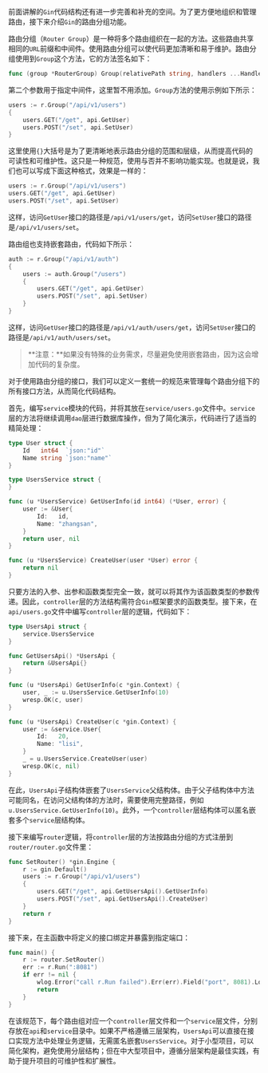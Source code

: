前面讲解的`Gin`代码结构还有进一步完善和补充的空间。为了更方便地组织和管理路由，接下来介绍`Gin`的路由分组功能。

路由分组（`Router Group`）是一种将多个路由组织在一起的方法。这些路由共享相同的`URL`前缀和中间件。使用路由分组可以使代码更加清晰和易于维护。路由分组使用到`Group`这个方法，它的方法签名如下：

```go
func (group *RouterGroup) Group(relativePath string, handlers ...HandlerFunc) *RouterGroup
```

第二个参数用于指定中间件，这里暂不用添加。`Group`方法的使用示例如下所示：

```go
users := r.Group("/api/v1/users")
{
	users.GET("/get", api.GetUser)
	users.POST("/set", api.SetUser)
}
```

这里使用`{}`大括号是为了更清晰地表示路由分组的范围和层级，从而提高代码的可读性和可维护性。这只是一种规范，使用与否并不影响功能实现。也就是说，我们也可以写成下面这种格式，效果是一样的：

```go
users := r.Group("/api/v1/users")
users.GET("/get", api.GetUser)
users.POST("/set", api.SetUser)
```

这样，访问`GetUser`接口的路径是`/api/v1/users/get`，访问`SetUser`接口的路径是`/api/v1/users/set`。

路由组也支持嵌套路由，代码如下所示：

```go
auth := r.Group("/api/v1/auth")
{
	users := auth.Group("/users")
	{
		users.GET("/get", api.GetUser)
		users.POST("/set", api.SetUser)
	}
}
```

这样，访问`GetUser`接口的路径是`/api/v1/auth/users/get`，访问`SetUser`接口的路径是`/api/v1/auth/users/set`。

> **注意：**如果没有特殊的业务需求，尽量避免使用嵌套路由，因为这会增加代码的复杂度。

对于使用路由分组的接口，我们可以定义一套统一的规范来管理每个路由分组下的所有接口方法，从而简化代码结构。

首先，编写`service`模块的代码，并将其放在`service/users.go`文件中。`service`层的方法将继续调用`dao`层进行数据库操作，但为了简化演示，代码进行了适当的精简处理：

```go
type User struct {
	Id   int64  `json:"id"`
	Name string `json:"name"`
}

type UsersService struct {
}

func (u *UsersService) GetUserInfo(id int64) (*User, error) {
	user := &User{
		Id:   id,
		Name: "zhangsan",
	}
	return user, nil
}

func (u *UsersService) CreateUser(user *User) error {
	return nil
}
```

只要方法的入参、出参和函数类型完全一致，就可以将其作为该函数类型的参数传递。因此，`controller`层的方法结构需符合`Gin`框架要求的函数类型。接下来，在`api/users.go`文件中编写`controller`层的逻辑，代码如下：

```go
type UsersApi struct {
	service.UsersService
}

func GetUsersApi() *UsersApi {
	return &UsersApi{}
}

func (u *UsersApi) GetUserInfo(c *gin.Context) {
	user, _ := u.UsersService.GetUserInfo(10)
	wresp.OK(c, user)
}

func (u *UsersApi) CreateUser(c *gin.Context) {
	user := &service.User{
		Id:   20,
		Name: "lisi",
	}
	_ = u.UsersService.CreateUser(user)
	wresp.OK(c, nil)
}
```

在此，`UsersApi`子结构体嵌套了`UsersService`父结构体。由于父子结构体中方法可能同名，在访问父结构体的方法时，需要使用完整路径，例如`u.UsersService.GetUserInfo(10)`。此外，一个`controller`层结构体可以匿名嵌套多个`service`层结构体。

接下来编写`router`逻辑，将`controller`层的方法按路由分组的方式注册到`router/router.go`文件里：

```go
func SetRouter() *gin.Engine {
	r := gin.Default()
	users := r.Group("/api/v1/users")
	{
		users.GET("/get", api.GetUsersApi().GetUserInfo)
		users.POST("/set", api.GetUsersApi().CreateUser)
	}
	return r
}
```

接下来，在主函数中将定义的接口绑定并暴露到指定端口：

```go
func main() {
	r := router.SetRouter()
	err := r.Run(":8081")
	if err != nil {
		wlog.Error("call r.Run failed").Err(err).Field("port", 8081).Log()
		return
	}
}
```

在该规范下，每个路由组对应一个`controller`层文件和一个`service`层文件，分别存放在`api`和`service`目录中。如果不严格遵循三层架构，`UsersApi`可以直接在接口实现方法中处理业务逻辑，无需匿名嵌套`UsersService`。对于小型项目，可以简化架构，避免使用分层结构；但在中大型项目中，遵循分层架构是最佳实践，有助于提升项目的可维护性和扩展性。
